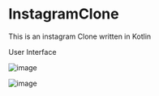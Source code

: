 # InstagramClone
This is an instagram Clone written in Kotlin

User Interface

![image](https://user-images.githubusercontent.com/61753398/79517304-d25cf080-801b-11ea-8076-d71b6bae502f.png)

![image](https://user-images.githubusercontent.com/61753398/79517314-d8eb6800-801b-11ea-9a52-6ef986f6adc1.png)
